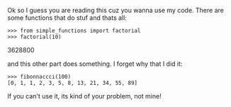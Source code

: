 Ok so I guess you are reading this cuz you wanna use my code. There are some
functions that do stuf and thats all:

    >>> from simple_functions import factorial
    >>> factorial(10)
   3628800 

and this other part does something.  I forget why that I did it:

    >>> fibonnaccci(100)
    [0, 1, 1, 2, 3, 5, 8, 13, 21, 34, 55, 89]

If you can't use it, its kind of your problem, not mine!
